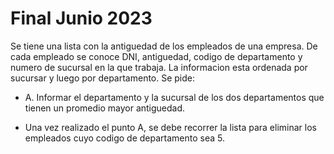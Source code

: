 # Final Junio 2023

Se tiene una lista con la antiguedad de los empleados de una empresa. De cada empleado se conoce DNI, antiguedad, codigo de departamento y numero de sucursal en la que trabaja. La informacion esta ordenada por sucursar y luego por departamento. Se pide:

- A. Informar el departamento y la sucursal de los dos departamentos que tienen un promedio mayor antiguedad.

- Una vez realizado el punto A, se debe recorrer la lista para eliminar los empleados cuyo codigo de departamento sea 5.
